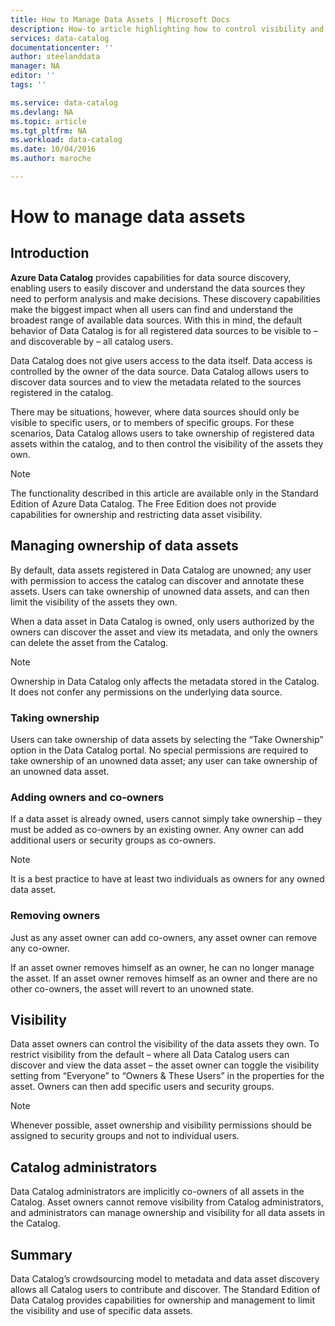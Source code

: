 ```yaml
---
title: How to Manage Data Assets | Microsoft Docs
description: How-to article highlighting how to control visibility and ownership of data assets registered in Azure Data Catalog.
services: data-catalog
documentationcenter: ''
author: steelanddata
manager: NA
editor: ''
tags: ''

ms.service: data-catalog
ms.devlang: NA
ms.topic: article
ms.tgt_pltfrm: NA
ms.workload: data-catalog
ms.date: 10/04/2016
ms.author: maroche

---
```

# How to manage data assets
## Introduction
**Azure Data Catalog** provides capabilities for data source discovery, enabling users to easily discover and understand the data sources they need to perform analysis and make decisions. These discovery capabilities make the biggest impact when all users can find and understand the broadest range of available data sources. With this in mind, the default behavior of Data Catalog is for all registered data sources to be visible to – and discoverable by – all catalog users.

Data Catalog does not give users access to the data itself. Data access is controlled by the owner of the data source. Data Catalog allows users to discover data sources and to view the metadata related to the sources registered in the catalog.

There may be situations, however, where data sources should only be visible to specific users, or to members of specific groups. For these scenarios, Data Catalog allows users to take ownership of registered data assets within the catalog, and to then control the visibility of the assets they own.

> [!NOTE]
> The functionality described in this article are available only in the Standard Edition of Azure Data Catalog. The Free Edition does not provide capabilities for ownership and restricting data asset visibility.
> 
> 

## Managing ownership of data assets
By default, data assets registered in Data Catalog are unowned; any user with permission to access the catalog can discover and annotate these assets. Users can take ownership of unowned data assets, and can then limit the visibility of the assets they own.

When a data asset in Data Catalog is owned, only users authorized by the owners can discover the asset and view its metadata, and only the owners can delete the asset from the Catalog.

> [!NOTE]
> Ownership in Data Catalog only affects the metadata stored in the Catalog. It does not confer any permissions on the underlying data source.
> 
> 

### Taking ownership
Users can take ownership of data assets by selecting the “Take Ownership” option in the Data Catalog portal. No special permissions are required to take ownership of an unowned data asset; any user can take ownership of an unowned data asset.

### Adding owners and co-owners
If a data asset is already owned, users cannot simply take ownership – they must be added as co-owners by an existing owner. Any owner can add additional users or security groups as co-owners.

> [!NOTE]
> It is a best practice to have at least two individuals as owners for any owned data asset.
> 
> 

### Removing owners
Just as any asset owner can add co-owners, any asset owner can remove any co-owner.

If an asset owner removes himself as an owner, he can no longer manage the asset. If an asset owner removes himself as an owner and there are no other co-owners, the asset will revert to an unowned state.

## Visibility
Data asset owners can control the visibility of the data assets they own. To restrict visibility from the default – where all Data Catalog users can discover and view the data asset – the asset owner can toggle the visibility setting from “Everyone” to “Owners & These Users” in the properties for the asset. Owners can then add specific users and security groups.

> [!NOTE]
> Whenever possible, asset ownership and visibility permissions should be assigned to security groups and not to individual users.
> 
> 

## Catalog administrators
Data Catalog administrators are implicitly co-owners of all assets in the Catalog. Asset owners cannot remove visibility from Catalog administrators, and administrators can manage ownership and visibility for all data assets in the Catalog.

## Summary
Data Catalog’s crowdsourcing model to metadata and data asset discovery allows all Catalog users to contribute and discover. The Standard Edition of Data Catalog provides capabilities for ownership and management to limit the visibility and use of specific data assets.

